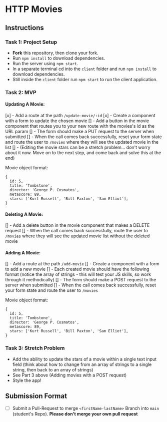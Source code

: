 # HTTP Movies

## Instructions

### Task 1: Project Setup 

- **Fork** this repository, then clone your fork.
- Run `npm install` to download dependencies.
- Run the server using `npm start`.
- In a separate terminal cd into the `client` folder and run `npm install` to download dependencies.
- Still inside the `client` folder run `npm start` to run the client application.

### Task 2: MVP

#### Updating A Movie:

[x] - Add a route at the path `/update-movie/:id`
[x] - Create a component with a form to update the chosen movie
[] - Add a button in the movie component that routes you to your new route with the movies's id as the URL param
[] - The form should make a PUT request to the server when submitted
[] - When the call comes back successfully, reset your form state and route the user to `/movies` where they will see the updated movie in the list
[] - (Editing the movie stars can be a stretch problem... don't worry about it now. Move on to the next step, and come back and solve this at the end)

Movie object format:

```
{
  id: 5,
  title: 'Tombstone',
  director: 'George P. Cosmatos',
  metascore: 89,
  stars: ['Kurt Russell', 'Bill Paxton', 'Sam Elliot'],
}
```

#### Deleting A Movie:

[] - Add a delete button in the movie component that makes a DELETE request
[] - When the call comes back successfully, route the user to `/movies` where they will see the updated movie list without the deleted movie

#### Adding A Movie:

[] - Add a route at the path `/add-movie`
[] - Create a component with a form to add a new movie
[] - Each created movie should have the following format (notice the array of strings - this will test your JS skills, so work through it methodically)
[] - The form should make a POST request to the server when submitted
[] - When the call comes back successfully, reset your form state and route the user to `/movies`

Movie object format:

```
{
  id: 5,
  title: 'Tombstone',
  director: 'George P. Cosmatos',
  metascore: 89,
  stars: ['Kurt Russell', 'Bill Paxton', 'Sam Elliot'],
}
```

### Task 3: Stretch Problem

- Add the ability to update the stars of a movie within a single text input field (think about how to change from an array of strings to a single string, then back to an array of strings)
- See Part 3 above (Adding movies with a POST request)
- Style the app!

## Submission Format
* [ ] Submit a Pull-Request to merge `<firstName-lastName>` Branch into `main` (student's  Repo). **Please don't merge your own pull request**
